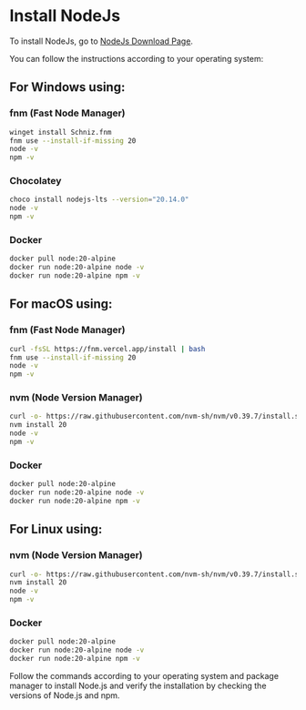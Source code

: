 # Install NodeJs

To install NodeJs, go to [NodeJs Download Page](https://nodejs.org/en/download/package-manager).

You can follow the instructions according to your operating system:

## For Windows using:

### fnm (Fast Node Manager)
```sh
winget install Schniz.fnm
fnm use --install-if-missing 20
node -v
npm -v
```

### Chocolatey
```sh
choco install nodejs-lts --version="20.14.0"
node -v
npm -v
```

### Docker
```sh
docker pull node:20-alpine
docker run node:20-alpine node -v
docker run node:20-alpine npm -v
```

## For macOS using:

### fnm (Fast Node Manager)
```sh
curl -fsSL https://fnm.vercel.app/install | bash
fnm use --install-if-missing 20
node -v
npm -v
```

### nvm (Node Version Manager)
```sh
curl -o- https://raw.githubusercontent.com/nvm-sh/nvm/v0.39.7/install.sh | bash
nvm install 20
node -v
npm -v
```

### Docker
```sh
docker pull node:20-alpine
docker run node:20-alpine node -v
docker run node:20-alpine npm -v
```

## For Linux using:

### nvm (Node Version Manager)
```sh
curl -o- https://raw.githubusercontent.com/nvm-sh/nvm/v0.39.7/install.sh | bash
nvm install 20
node -v
npm -v
```

### Docker
```sh
docker pull node:20-alpine
docker run node:20-alpine node -v
docker run node:20-alpine npm -v
```

Follow the commands according to your operating system and package manager to install Node.js and verify the installation by checking the versions of Node.js and npm.
